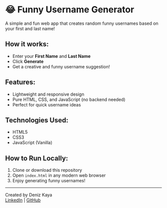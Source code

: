 # 😂 Funny Username Generator

A simple and fun web app that creates random funny usernames based on your first and last name!

## How it works:
- Enter your **First Name** and **Last Name**
- Click **Generate**
- Get a creative and funny username suggestion!

## Features:
- Lightweight and responsive design
- Pure HTML, CSS, and JavaScript (no backend needed)
- Perfect for quick username ideas

## Technologies Used:
- HTML5
- CSS3
- JavaScript (Vanilla)

## How to Run Locally:
1. Clone or download this repository
2. Open `index.html` in any modern web browser
3. Enjoy generating funny usernames!


---

Created by Deniz Kaya  
[LinkedIn](https://www.linkedin.com/in/deniz-kaya-655aa620a/) | [GitHub](https://github.com/Denizkaya392)
